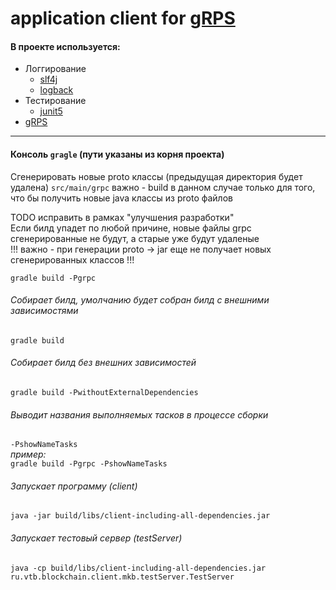 # application client for [gRPS](https://grpc.io/)

#### **В проекте используется:**   
* Логгирование
  * [slf4j](https://www.slf4j.org/)  
  * [logback](https://logback.qos.ch/)
* Тестирование
  * [junit5](https://junit.org/junit5/)
* [gRPS](https://grpc.io/)   


  
 --- 

#### **Консоль `gragle`** (пути указаны из корня проекта)
Сгенерировать новые proto классы (предыдущая директория будет удалена) 
`src/main/grpc` 
важно - build в данном случае только для того, что бы получить новые java классы из proto файлов  
   
TODO исправить в рамках "улучшения разработки"  
Если билд упадет по любой причине, новые файлы grpc сгенерированные не будут, а старые уже будут удаленые   
!!! важно - при генерации proto -> jar еще не получает новых сгенерированных классов !!!    

`gradle build -Pgrpc`   
   

###### Собирает билд, умолчанию будет собран билд с внешними зависимостями   
`gradle build`   
   
   
###### Собирает билд без внешних зависимостей  
`gradle build -PwithoutExternalDependencies`   
   
   
###### Выводит названия выполняемых тасков в процессе сборки  
`-PshowNameTasks`   
*пример:*  
`gradle build -Pgrpc -PshowNameTasks`   
  
  

###### Запускает программу (client)
`java -jar build/libs/client-including-all-dependencies.jar`  


###### Запускает тестовый сервер (testServer)
`java -cp build/libs/client-including-all-dependencies.jar ru.vtb.blockchain.client.mkb.testServer.TestServer`  


 
